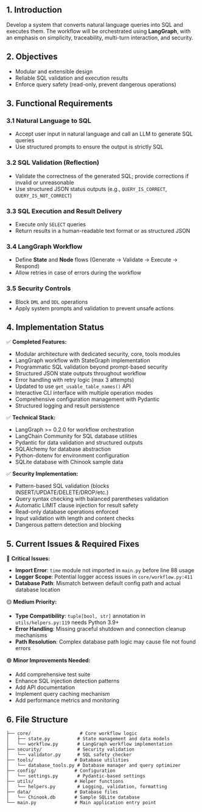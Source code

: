 ## 1. Introduction

Develop a system that converts natural language queries into SQL and executes them. The workflow will be orchestrated using **LangGraph**, with an emphasis on simplicity, traceability, multi-turn interaction, and security.

## 2. Objectives

* Modular and extensible design
* Reliable SQL validation and execution results
* Enforce query safety (read-only, prevent dangerous operations)

## 3. Functional Requirements

### 3.1 Natural Language to SQL

* Accept user input in natural language and call an LLM to generate SQL queries
* Use structured prompts to ensure the output is strictly SQL

### 3.2 SQL Validation (Reflection)

* Validate the correctness of the generated SQL; provide corrections if invalid or unreasonable
* Use structured JSON status outputs (e.g., `QUERY_IS_CORRECT`, `QUERY_IS_NOT_CORRECT`)

### 3.3 SQL Execution and Result Delivery

* Execute only `SELECT` queries
* Return results in a human-readable text format or as structured JSON

### 3.4 LangGraph Workflow

* Define **State** and **Node** flows (Generate → Validate → Execute → Respond)
* Allow retries in case of errors during the workflow

### 3.5 Security Controls

* Block `DML` and `DDL` operations
* Apply system prompts and validation to prevent unsafe actions

## 4. Implementation Status

✅ **Completed Features:**
- Modular architecture with dedicated security, core, tools modules
- LangGraph workflow with StateGraph implementation
- Programmatic SQL validation beyond prompt-based security
- Structured JSON state outputs throughout workflow
- Error handling with retry logic (max 3 attempts)
- Updated to use `get_usable_table_names()` API
- Interactive CLI interface with multiple operation modes
- Comprehensive configuration management with Pydantic
- Structured logging and result persistence

✅ **Technical Stack:**
- LangGraph >= 0.2.0 for workflow orchestration
- LangChain Community for SQL database utilities
- Pydantic for data validation and structured outputs
- SQLAlchemy for database abstraction
- Python-dotenv for environment configuration
- SQLite database with Chinook sample data

✅ **Security Implementation:**
- Pattern-based SQL validation (blocks INSERT/UPDATE/DELETE/DROP/etc.)
- Query syntax checking with balanced parentheses validation
- Automatic LIMIT clause injection for result safety
- Read-only database operations enforced
- Input validation with length and content checks
- Dangerous pattern detection and blocking

## 5. Current Issues & Required Fixes

🔴 **Critical Issues:**
- **Import Error**: `time` module not imported in `main.py` before line 88 usage
- **Logger Scope**: Potential logger access issues in `core/workflow.py:411`
- **Database Path**: Mismatch between default config path and actual database location

🟡 **Medium Priority:**
- **Type Compatibility**: `tuple[bool, str]` annotation in `utils/helpers.py:119` needs Python 3.9+
- **Error Handling**: Missing graceful shutdown and connection cleanup mechanisms
- **Path Resolution**: Complex database path logic may cause file not found errors

🟢 **Minor Improvements Needed:**
- Add comprehensive test suite
- Enhance SQL injection detection patterns
- Add API documentation
- Implement query caching mechanism
- Add performance metrics and monitoring

## 6. File Structure
```
├── core/                  # Core workflow logic
│   ├── state.py          # State management and data models
│   └── workflow.py       # LangGraph workflow implementation
├── security/             # Security validation
│   └── validator.py      # SQL safety checker
├── tools/               # Database utilities
│   └── database_tools.py # Database manager and query optimizer
├── config/              # Configuration
│   └── settings.py       # Pydantic-based settings
├── utils/               # Helper functions
│   └── helpers.py        # Logging, validation, formatting
├── data/                # Database files
│   └── Chinook.db       # Sample SQLite database
└── main.py              # Main application entry point
```